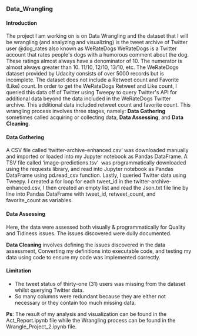 ### Data_Wrangling

#### Introduction
The project I am working on is on Data Wrangling and the dataset that I will be wrangling (and analyzing and visualizing) is the tweet archive of Twitter user @dog_rates also known as WeRateDogs
WeRateDogs is a Twitter account that rates people's dogs with a humorous comment about the dog. These ratings almost always have a denominator of 10. The numerator is almost always greater than 10. 11/10, 12/10, 13/10, etc. The WeRateDogs dataset provided by Udacity consists of over 5000 records but is incomplete. The dataset does not include a Retweet count and Favorite (Like) count. In order to get the WeRateDogs Retweet and Like count, I queried this data off of Twitter using Tweepy to query Twitter's API for additional data beyond the data included in the WeRateDogs Twitter archive. This additional data included retweet count and favorite count.
This wrangling process involves three stages, namely: **Data Gathering** sometimes called acquiring or collecting data, **Data Assessing**, and **Data Cleaning**.

#### Data Gathering
A CSV file called ‘twitter-archive-enhanced.csv’ was downloaded manually and imported or loaded into my Jupyter notebook as Pandas DataFrame. A TSV file called ‘image-predictions.tsv’  was programmatically downloaded using the requests library, and read into Jupyter notebook as Pandas DataFrame using pd.read_csv function.
Lastly, I queried Twitter data using Tweepy. I created a for loop for each tweet_id in the twitter-archive-enhanced.csv, I then created an empty list and read the Json.txt file line by line into Pandas DataFrame with tweet_id, retweet_count, and favorite_count as variables.

#### Data Assessing
Here, the data were assessed both visually & programmatically for Quality and Tidiness issues. The issues discovered were dully documented.

**Data Cleaning** involves defining the issues discovered in the data assessment, Converting my definitions into executable code, and testing my data using code to ensure my code was implemented correctly.

#### Limitation
- The tweet status of thirty-one (31) users was missing from the dataset whilst querying Twitter data. 
- So many columns were redundant because they are either not necessary or they contain too much missing data.

**Ps**: The result of my analysis and visualization can be found in the Act_Report.ipynb file while the Wrangling process can be found in the Wrangle_Project_2.ipynb file.
